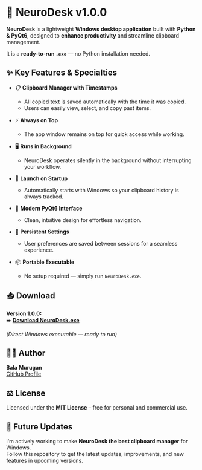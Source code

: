 # 🧠 NeuroDesk v1.0.0

**NeuroDesk** is a lightweight **Windows desktop application** built with **Python & PyQt6**, designed to **enhance productivity** and streamline clipboard management.

It is a **ready-to-run `.exe`** — no Python installation needed.

## ✨ Key Features & Specialties

* 📋 **Clipboard Manager with Timestamps**
  * All copied text is saved automatically with the time it was copied.
  * Users can easily view, select, and copy past items.

* ⚡ **Always on Top**
  * The app window remains on top for quick access while working.

* 🖥️ **Runs in Background**
  * NeuroDesk operates silently in the background without interrupting your workflow.

* 🚀 **Launch on Startup**
  * Automatically starts with Windows so your clipboard history is always tracked.

* 🎨 **Modern PyQt6 Interface**
  * Clean, intuitive design for effortless navigation.

* 💾 **Persistent Settings**
  * User preferences are saved between sessions for a seamless experience.

* 📦 **Portable Executable**
  * No setup required — simply run `NeuroDesk.exe`.

## 📥 Download

**Version 1.0.0:**  
➡️ [**Download NeuroDesk.exe**](https://github.com/balamurugan-cholas/clipboard/raw/main/dist/NeuroDesk.exe)  

*(Direct Windows executable — ready to run)*

## 🧑‍💻 Author

**Bala Murugan**  
[GitHub Profile](https://github.com/balamurugan-cholas)

## ⚖️ License

Licensed under the **MIT License** – free for personal and commercial use.

## 🔮 Future Updates

i'm actively working to make **NeuroDesk the best clipboard manager** for Windows.  
Follow this repository to get the latest updates, improvements, and new features in upcoming versions.
